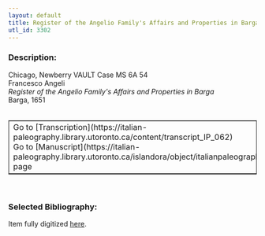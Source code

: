 ```yaml
---
layout: default
title: Register of the Angelio Family's Affairs and Properties in Barga
utl_id: 3302
---
```


### Description:

Chicago, Newberry VAULT Case MS 6A 54<br>
Francesco Angeli<br>
_Register of the Angelio Family's Affairs and Properties in Barga_<br>
Barga, 1651<br>
 <br>
<table border=""0.5"" cellpadding=""1"" cellspacing=""1"" style=""width: 200px; background-color:#F8F8F8;""><tbody><tr><td>Go to [Transcription](https://italian-paleography.library.utoronto.ca/content/transcript_IP_062)<br>
Go to [Manuscript](https://italian-paleography.library.utoronto.ca/islandora/object/italianpaleography%3AIP_062) page</td></tr></tbody></table> <br>


### Selected Bibliography:

Item fully digitized [here](http://digcoll.newberry.org/#/item/ia-case_ms_6a_54).<br>
 <br>

